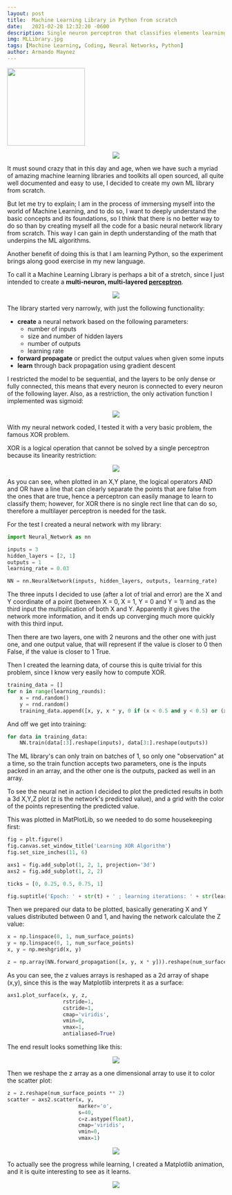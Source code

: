 ```yaml
---
layout: post
title:  Machine Learning Library in Python from scratch
date:   2021-02-28 12:32:20 -0600
description: Single neuron perceptron that classifies elements learning quite quickly.
img: MLLibrary.jpg 
tags: [Machine Learning, Coding, Neural Networks, Python]
author: Armando Maynez
---
```

<a href="https://github.com/amaynez/GenericNeuralNetwork"><img class="github-link" src='/assets/img/view_on_github.png' width = "180"></a>
<br>
<center><img src="/assets/img/ML_cloud.jpg"></center>

It must sound crazy that in this day and age, when we have such a myriad of amazing machine learning libraries and toolkits all open sourced, all quite well documented and easy to use, I decided to create my own ML library from scratch.

But let me try to explain; I am in the process of immersing myself into the world of Machine Learning, and to do so, I want to deeply understand the basic concepts and its foundations, so I think that there is no better way to do so than by creating myself all the code for a basic neural network library from scratch. This way I can gain in depth understanding of the math that underpins the ML algorithms.

Another benefit of doing this is that I am learning Python, so the experiment brings along good exercise in my new language.

To call it a Machine Learning Library is perhaps a bit of a stretch, since I just intended to create a **multi-neuron, multi-layered [perceptron](https://amaynez.github.io/single-neuron-perceptron/)**.

<center><img src="/assets/img/nnet_flow.gif"></center>

The library started very narrowly, with just the following functionality:
- **create** a neural network based on the following parameters:
    - number of inputs
    - size and number of hidden layers
    - number of outputs
    - learning rate
- **forward propagate** or predict the output values when given some inputs
- **learn** through back propagation using gradient descent

I restricted the model to be sequential, and the layers to be only dense or fully connected, this means that every neuron is connected to every neuron of the following layer. Also, as a restriction, the only activation function I implemented was sigmoid:

<center><img src="/assets/img/nn_diagram.jpg"></center>

With my neural network coded, I tested it with a very basic problem, the famous XOR problem.

XOR is a logical operation that cannot be solved by a single perceptron because its linearity restriction:

<center><img src="/assets/img/xor_problem.jpg"></center>

As you can see, when plotted in an X,Y plane, the logical operators AND and OR have a line that can clearly separate the points that are false from the ones that are true, hence a perceptron can easily manage to learn to classify them; however, for XOR there is no single rect line that can do so, therefore a multilayer perceptron is needed for the task.

For the test I created a neural network with my library:
```python
import Neural_Network as nn

inputs = 3
hidden_layers = [2, 1]
outputs = 1
learning_rate = 0.03

NN = nn.NeuralNetwork(inputs, hidden_layers, outputs, learning_rate)
```

The three inputs I decided to use (after a lot of trial and error) are the X and Y coordinate of a point (between X = 0, X = 1, Y = 0 and Y = 1) and as the third input the multiplication of both X and Y. Apparently it gives the network more information, and it ends up converging much more quickly with this third input.

Then there are two layers, one with 2 neurons and the other one with just one, and one output value, that will represent if the value is closer to 0 then False, if the value is closer to 1 True.

Then I created the learning data, of course this is quite trivial for this problem, since I know very easily how to compute XOR.

```python
training_data = []
for n in range(learning_rounds):
    x = rnd.random()
    y = rnd.random()
    training_data.append([x, y, x * y, 0 if (x < 0.5 and y < 0.5) or (x >= 0.5 and y >= 0.5) else 1])
```

And off we get into training:
```python
for data in training_data:
    NN.train(data[:3].reshape(inputs), data[3:].reshape(outputs))
```

The ML library's can only train on batches of 1, so only one "observation" at a time, so the train function accepts two parameters, one is the inputs packed in an array, and the other one is the outputs, packed as well in an array.

To see the neural net in action I decided to plot the predicted results in both a 3d X,Y,Z plot (z is the network's predicted value), and a grid with the color of the points representing the predicted value.

This was plotted in MatPlotLib, so we needed to do some housekeeping first:

```python
fig = plt.figure()
fig.canvas.set_window_title('Learning XOR Algorithm')
fig.set_size_inches(11, 6)

axs1 = fig.add_subplot(1, 2, 1, projection='3d')
axs2 = fig.add_subplot(1, 2, 2)

ticks = [0, 0.25, 0.5, 0.75, 1]

fig.suptitle('Epoch: ' + str(t) + ' ; learning iterations: ' + str(learning_rounds * t), fontsize=12)
```

Then we prepared our data to be plotted, basically generating X and Y values distributed between 0 and 1, and having the network calculate the Z value:

```python
x = np.linspace(0, 1, num_surface_points)
y = np.linspace(0, 1, num_surface_points)
x, y = np.meshgrid(x, y)

z = np.array(NN.forward_propagation([x, y, x * y])).reshape(num_surface_points, num_surface_points)
```

As you can see, the z values arrays is reshaped as a 2d array of shape (x,y), since this is the way Matplotlib interprets it as a surface:

```python
axs1.plot_surface(x, y, z,
                  rstride=1,
                  cstride=1,
                  cmap='viridis',
                  vmin=0,
                  vmax=1,
                  antialiased=True)
```

The end result looks something like this:
<center><img src="/assets/img/Surface_XOR.jpg"></center>


Then we reshape the z array as a one dimensional array to use it to color the scatter plot:

```python
z = z.reshape(num_surface_points ** 2)
scatter = axs2.scatter(x, y,
                       marker='o',
                       s=40,
                       c=z.astype(float),
                       cmap='viridis',
                       vmin=0,
                       vmax=1)
```
<center><img src="/assets/img/Final_XOR_Plot.jpg"></center>

To actually see the progress while learning, I created a Matplotlib animation, and it is quite interesting to see as it learns.

<center><img src="/assets/img/xor_animation.gif"></center>
